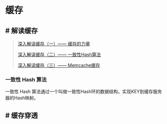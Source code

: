 # 缓存

## # 解读缓存

> [深入解读缓存（一）—— 缓存的力量](https://blog.csdn.net/liu765023051/article/details/49407167)
>
> [深入解读缓存（二）—— 一致性Hash算法](https://blog.csdn.net/liu765023051/article/details/49408099)
>
> [深入解读缓存（三）—— Memcache缓存](https://blog.csdn.net/liu765023051/article/details/49538385)

### 一致性 Hash 算法

一致性 Hash 算法通过一个叫做一致性Hash环的数据结构，实现KEY到缓存服务器的Hash映射。

## # 缓存穿透

>

